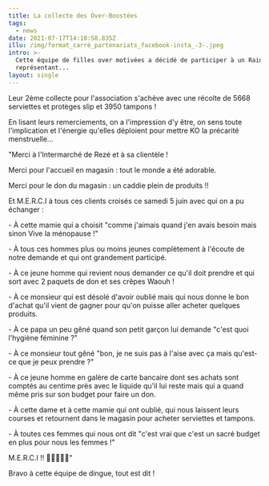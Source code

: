 ```yaml
---
title: La collecte des Over-Boostées
tags:
  - news
date: 2021-07-17T14:10:58.835Z
illu: /img/format_carré_partenariats_facebook-insta_-3-.jpeg
intro: >-
  Cette équipe de filles over motivées a décidé de participer à un Raid en nous
  représentant...
layout: single
---
```







Leur 2ème collecte pour l'association s'achève avec une récolte de 5668 serviettes et protèges slip et 3950 tampons !



En lisant leurs remerciements, on a l'impression d'y être, on sens toute l'implication et l'énergie qu'elles déploient pour mettre KO la précarité menstruelle...



"Merci à l'Intermarché de Rezé et à sa clientèle ! 

Merci pour l'accueil en magasin : tout le monde a été adorable.

Merci pour le don du magasin : un caddie plein de produits !! 

Et M.E.R.C.I à tous ces clients croisés ce samedi 5 juin avec qui on a pu échanger :

\- À cette mamie qui a choisit "comme j'aimais quand j'en avais besoin mais sinon Vive la ménopause !" 

\- À tous ces hommes plus ou moins jeunes complètement à l'écoute de notre demande et qui ont grandement participé.

\- À ce jeune homme qui revient nous demander ce qu'il doit prendre et qui sort avec 2 paquets de don et ses crêpes Waouh ! 

\- À ce monsieur qui est désolé d'avoir oublié mais qui nous donne le bon d'achat qu'il vient de gagner pour qu'on puisse aller acheter quelques produits.

\- À ce papa un peu gêné quand son petit garçon lui demande "c'est quoi l'hygiène féminine ?" 

\- À ce monsieur tout gêné "bon, je ne suis pas à l'aise avec ça mais qu'est-ce que je peux prendre ?"

\- À ce jeune homme en galère de carte bancaire dont ses achats sont comptés au centime près avec le liquide qu'il lui reste mais qui a quand même pris sur son budget pour faire un don.

\- À cette dame et à cette mamie qui ont oublié, qui nous laissent leurs courses et retournent dans le magasin pour acheter serviettes et tampons.

\- À toutes ces femmes qui nous ont dit "c'est vrai que c'est un sacré budget en plus pour nous les femmes !"

M.E.R.C.I !! 🥳🤩🥰😍🥳"



Bravo à cette équipe de dingue, tout est dit !
